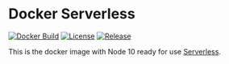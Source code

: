 # Docker Serverless

[![Docker Build](https://img.shields.io/docker/build/comicrelief/node-sls.svg)](https://hub.docker.com/r/comicrelief/node-sls)
[![License](https://img.shields.io/github/license/comicrelief/docker-node-sls.svg)](https://hub.docker.com/r/comicrelief/node-sls)
[![Release](https://img.shields.io/github/release/comicrelief/docker-node-sls.svg)](https://hub.docker.com/r/comicrelief/node-sls)

This is the docker image with Node 10 ready for use [Serverless](https://serverless.com).
